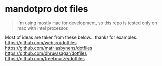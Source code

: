 mandotpro dot files
============================
> I'm using mostly mac for development, so this repo is tested only on mac with intel processor.


Most of ideas are taken from these below... thanks for examples.
https://github.com/webpro/dotfiles
https://github.com/mathiasbynens/dotfiles
https://github.com/dhruvasagar/dotfiles
https://github.com/freekmurze/dotfiles